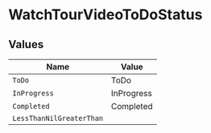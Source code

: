 # WatchTourVideoToDoStatus


## Values

| Name                     | Value                    |
| ------------------------ | ------------------------ |
| `ToDo`                   | ToDo                     |
| `InProgress`             | InProgress               |
| `Completed`              | Completed                |
| `LessThanNilGreaterThan` | <nil>                    |